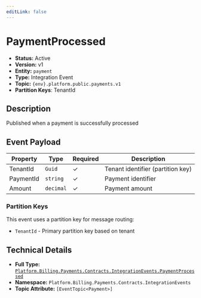 ```yaml
---
editLink: false
---
```


# PaymentProcessed

- **Status:** Active
- **Version:** v1
- **Entity:** `payment`
- **Type:** Integration Event
- **Topic:** `{env}.platform.public.payments.v1`
- **Partition Keys**: TenantId

## Description

Published when a payment is successfully processed

## Event Payload

| Property | Type | Required | Description |
| ----------------------------------------------------------------- | --------- | -------- | --------------------------------------------------------------------- |
| TenantId | `Guid` | ✓ | Tenant identifier (partition key) |
| PaymentId | `string` | ✓ | Payment identifier |
| Amount | `decimal` | ✓ | Payment amount |

### Partition Keys

This event uses a partition key for message routing:

- `TenantId` - Primary partition key based on tenant

## Technical Details

- **Full Type:** [`Platform.Billing.Payments.Contracts.IntegrationEvents.PaymentProcessed`](https://[github.url.from.config.com]/Platform/Billing/Payments/Contracts/IntegrationEvents/PaymentProcessed.cs)
- **Namespace:** `Platform.Billing.Payments.Contracts.IntegrationEvents`
- **Topic Attribute:** `[EventTopic<Payment>]`